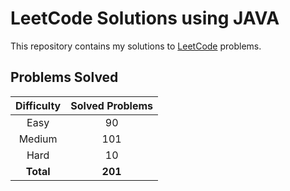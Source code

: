 # LeetCode Solutions using JAVA

This repository contains my solutions to [LeetCode](https://leetcode.com/) problems.

## Problems Solved

| Difficulty | Solved Problems |
|:----------:|:---------------:|
|    Easy    |       90        |
|   Medium   |       101       |
|    Hard    |       10        |
| **Total**  |     **201**     |

